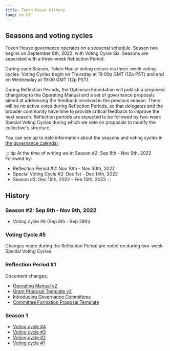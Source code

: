 ```yaml
---
title: Token House History
lang: en-US
---
```


## Seasons and voting cycles

Token House governance operates on a seasonal schedule.
Season two begins on September 8th, 2022, with Voting Cycle Six.
Seasons are separated with a three-week Reflection Period.

During each Season, Token House voting occurs via three-week voting cycles. 
Voting Cycles begin on Thursday at 19:00p GMT (12p PST) and end on Wednesday at 19:00 GMT (12p PST).

During Reflection Periods, the Optimism Foundation will publish a proposed changelog to the Operating Manual and a set of governance proposals aimed at addressing the feedback received in the previous season. 
There will be no active votes during Reflection Periods, so that delegates and the broader community have time to provide critical feedback to improve the next season.
Reflection periods are expected to be followed by two-week Special Voting Cycles during which we vote on proposals to modify the collective's structure.

You can see up to date information about the seasons and voting cycles in [the governance calendar](https://calendar.google.com/calendar/u/0/r?cid=Y180aHVpNzBpdG0wODllN3Q4cTUwaGVoMWtub0Bncm91cC5jYWxlbmRhci5nb29nbGUuY29t).


::: tip At the time of writing we in Season #2: Sep 8th - Nov 9th, 2022
Followed by: 
- Reflection Period #2: Nov 10th - Nov 30th, 2022
- Special Voting Cycle #2: Dec 1st - Dec 14th, 2022
- Season #3: Dec 15th, 2022 - Feb 15th, 2023
:::

## History

<!--
### Season #3: Dec 15th, 2022 - Feb 15th, 2023

* Voting system #11 (Jan 26th - Feb 15th)
* Voting system #10 (Jan 5th - Jan 25th)
* Voting system #9 (Dec 15th, 2022 - Jan 4th, 2023)

### Special Voting Cycle #2: Dec 1st - Dec 14th, 2022

### Reflection Period #2: Nov 10th - Nov 30th, 2022

-->

### Season #2: Sep 8th - Nov 9th, 2022

<!--
* Voting cycle #8 (Oct 20th - Nov 9th)
* Voting cycle #7 (Sep 29th - Oct 19th)
-->
* Voting cycle #6 (Sep 8th - Sep 28th)

### Voting Cycle #5

Changes made during the Reflection Period are voted on during two-week Special Voting Cycles.

### Reflection Period #1 

Document changes:

- [Operating Manual v2](https://gov.optimism.io/t/operating-manual-of-the-optimism-collective-v0-2-0/3370/8)
- [Grant Proposal Template v2](https://gov.optimism.io/t/grant-proposal-template/3233/15)
- [Introducing Governance Committees](https://gov.optimism.io/t/introducing-governance-committees/3238/60)
- [Committee Formation Proposal Template](https://gov.optimism.io/t/phase-1-committee-formation-proposal-template/3281/9)


### Season 1
* [Voting cycle #4](https://gov.optimism.io/t/voting-cycle-4-roundup/3055)
* [Voting cycle #3](https://gov.optimism.io/t/voting-cycle-3-roundup/2923)
* [Voting cycle #2](https://gov.optimism.io/t/voting-cycle-2-roundup/2754)
* [Voting cycle #1](https://gov.optimism.io/t/voting-cycle-1-roundup/2619)
